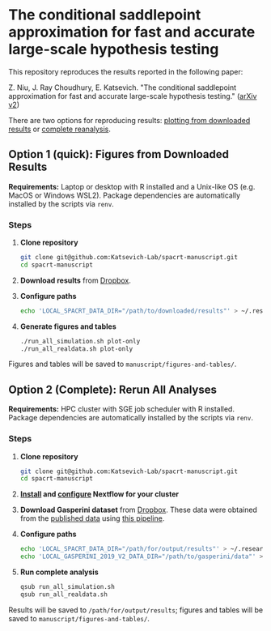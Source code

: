 # The conditional saddlepoint approximation for fast and accurate large-scale hypothesis testing

This repository reproduces the results reported in the following paper:

Z. Niu, J. Ray Choudhury, E. Katsevich. "The conditional saddlepoint approximation for fast and accurate large-scale hypothesis testing."
([arXiv v2](https://arxiv.org/abs/2407.08911v2))

There are two options for reproducing results: [plotting from downloaded results](#option-1-quick-figures-from-downloaded-results) or [complete reanalysis](#option-2-complete-rerun-all-analyses).

## Option 1 (quick): Figures from Downloaded Results

**Requirements:** Laptop or desktop with R installed and a Unix-like OS (e.g. MacOS or Windows WSL2). Package dependencies are automatically installed by the scripts via `renv`.

### Steps

1. **Clone repository**
   ```bash
   git clone git@github.com:Katsevich-Lab/spacrt-manuscript.git
   cd spacrt-manuscript
   ```

2. **Download results** from [Dropbox](https://www.dropbox.com/scl/fo/02r52y06g7p6h378ojsuk/AMPvwTqGBHWxnaZqqZfel9I?rlkey=9ta49vbw966rfljng3e2p261x&st=s2xjfxf4&dl=0).

3. **Configure paths**
   ```bash
   echo 'LOCAL_SPACRT_DATA_DIR="/path/to/downloaded/results"' > ~/.research_config
   ```

4. **Generate figures and tables**
   ```bash
   ./run_all_simulation.sh plot-only
   ./run_all_realdata.sh plot-only
   ```

Figures and tables will be saved to `manuscript/figures-and-tables/`.

## Option 2 (Complete): Rerun All Analyses

**Requirements:** HPC cluster with SGE job scheduler with R installed. Package dependencies are automatically installed by the scripts via `renv`.


### Steps

1. **Clone repository**
   ```bash
   git clone git@github.com:Katsevich-Lab/spacrt-manuscript.git
   cd spacrt-manuscript
   ```

2. **[Install](https://www.nextflow.io/docs/latest/getstarted.html#installation) and [configure](https://www.nextflow.io/docs/latest/config.html) Nextflow for your cluster**

3. **Download Gasperini dataset** from [Dropbox](https://www.dropbox.com/scl/fo/sc7c5ezm45piaicyi08ia/AImzh7IgxoyzS68JAx8HOLA?rlkey=avts6iadwq9zdhmy8t2kyjb0v&st=cw8cdsj6&dl=0). These data were obtained from the [published data](https://www.ncbi.nlm.nih.gov/geo/query/acc.cgi?acc=GSE120861) using [this pipeline](https://github.com/Katsevich-Lab/import-gasperini-2019-v2).

4. **Configure paths**
   ```bash
   echo 'LOCAL_SPACRT_DATA_DIR="/path/for/output/results"' > ~/.research_config
   echo 'LOCAL_GASPERINI_2019_V2_DATA_DIR="/path/to/gasperini/data"' >> ~/.research_config
   ```

5. **Run complete analysis**
   ```bash
   qsub run_all_simulation.sh
   qsub run_all_realdata.sh
   ```

Results will be saved to `/path/for/output/results`; figures and tables will be saved to `manuscript/figures-and-tables/`.

</details>
